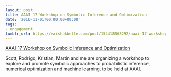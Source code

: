 ```yaml
---
layout: post
title: AAAI-17 Workshop on Symbolic Inference and Optimization
date: '2016-11-01T00:00:00+00:00'
tags:
- engagement
tumblr_url: https://vaishakbelle.com/post/154418568292/aaai-17-workshop-on-symbolic-inference-and
---
```

[AAAI-17 Workshop on Symbolic Inference and Optimization](https://sites.google.com/site/syminfopt17/)  

Scott, Rodrigo, Kristian, Martin and me are organizing a workshop to explore and promote symbolic approaches to probabilistic inference, numerical optimization and machine learning, to be held at AAAI.

